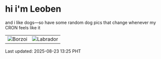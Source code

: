 # hi i'm Leoben

and i like dogs—so have some random dog pics that change whenever my CRON feels like it

|  |  |
|--------|----------|
| ![Borzoi](https://random-dog-vercel.vercel.app/api/random-borzoi?v=1755926748) | ![Labrador](https://random-dog-vercel.vercel.app/api/random-labrador?v=1755926748) |

Last updated: 2025-08-23 13:25 PHT
